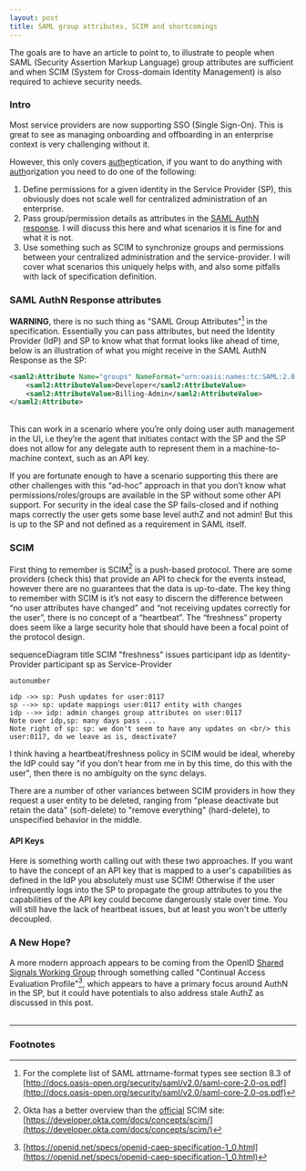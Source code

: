 ```yaml
---
layout: post
title: SAML group attributes, SCIM and shortcomings 
---
```


The goals are to have an article to point to, to illustrate to people when SAML (Security Assertion Markup Language) group attributes are sufficient and when SCIM (System for Cross-domain Identity Management)  is also required to achieve security needs.

### Intro

Most service providers are now supporting SSO (Single Sign-On). This is great to see as managing onboarding and offboarding in an enterprise context is very challenging without it.

However, this only covers <u>auth</u>e<u>n</u>tication, if you want to do anything with <u>auth</u>ori<u>z</u>ation you need to do one of the following:

1. Define permissions for a given identity in the Service Provider (SP), this obviously does not scale well for centralized administration of an enterprise.
2. Pass group/permission details as attributes in the [SAML AuthN response](https://developers.onelogin.com/saml/examples/response). I will discuss this here and what scenarios it is fine for and what it is not.
3. Use something such as SCIM to synchronize groups and permissions between your centralized administration and the service-provider. I will cover what scenarios this uniquely helps with, and also some pitfalls with lack of specification definition.

### SAML AuthN Response attributes

**WARNING**, there is no such thing as "SAML Group Attributes"[^1] in the specification. Essentially you can pass attributes, but need the Identity Provider (IdP) and SP to know what that format looks like ahead of time, below is an illustration of what you might receive in the SAML AuthN Response as the SP:

```xml
<saml2:Attribute Name="groups" NameFormat="urn:oasis:names:tc:SAML:2.0:attrname-format:unspecified">
    <saml2:AttributeValue>Developer</saml2:AttributeValue>
    <saml2:AttributeValue>Billing-Admin</saml2:AttributeValue>
</saml2:Attribute>
```
<br/>
This can work in a scenario where you’re only doing user auth management in the UI, i.e they’re the agent that initiates contact with the SP and the SP does not allow for any delegate auth to represent them in a machine-to-machine context, such as an API key.

If you are fortunate enough to have a scenario supporting this there are other challenges with this “ad-hoc” approach in that you don’t know what permissions/roles/groups are available in the SP without some other API support. For security in the ideal case the SP fails-closed and if nothing maps correctly the user gets some base level authZ and not admin! But this is up to the SP and not defined as a requirement in SAML itself.

### SCIM

First thing to remember is SCIM[^2] is a push-based protocol. There are some providers (check this) that provide an API to check for the events instead, however there are no guarantees that the data is up-to-date. The key thing to remember with SCIM is it’s not easy to discern the difference between “no user attributes have changed” and “not receiving updates correctly for the user”, there is no concept of a “heartbeat”. The “freshness” property does seem like a large security hole that should have been a focal point of the protocol design.


<!-- https://mermaid-js.github.io/mermaid/#/./sequenceDiagram -->
<div class="mermaid">
sequenceDiagram
    title SCIM "freshness" issues
    participant idp as Identity-Provider
    participant sp as Service-Provider

    autonumber
    
    idp ->> sp: Push updates for user:0117
    sp -->> sp: update mappings user:0117 entity with changes
    idp -->> idp: admin changes group attributes on user:0117
    Note over idp,sp: many days pass ...
    Note right of sp: sp: we don't seem to have any updates on <br/> this user:0117, do we leave as is, deactivate?
</div>

I think having a heartbeat/freshness policy in SCIM would be ideal, whereby the IdP could say "if you don't hear from me in by this time, do this with the user", then there is no ambiguity on the sync delays.

There are a number of other variances between SCIM providers in how they request a user entity to be deleted, ranging from "please deactivate but retain the data" (soft-delete) to "remove everything" (hard-delete), to unspecified behavior in the middle. 

#### API Keys

Here is something worth calling out with these two approaches. If you want to have the concept of an API key that is mapped to a user's capabilities as defined in the IdP you absolutely must use SCIM! Otherwise if the user infrequently logs into the SP to propagate the group attributes to you the capabilities of the API key could become dangerously stale over time. You will still have the lack of heartbeat issues, but at least you won't be utterly decoupled.

### A New Hope? 

A more modern approach appears to be coming from the OpenID [Shared Signals Working Group](https://openid.net/wg/sharedsignals/) through something called "Continual Access Evaluation Profile"[^3], which appears to have a primary focus around AuthN in the SP, but it could have potentials to also address stale AuthZ as discussed in this post.
<br/>
<br/>

---

### Footnotes

[^1]: For the complete list of SAML attrname-format types see section 8.3 of [http://docs.oasis-open.org/security/saml/v2.0/saml-core-2.0-os.pdf](http://docs.oasis-open.org/security/saml/v2.0/saml-core-2.0-os.pdf)
[^2]: Okta has a better overview than the [official](https://scim.cloud/) SCIM site: [https://developer.okta.com/docs/concepts/scim/](https://developer.okta.com/docs/concepts/scim/)
[^3]: [https://openid.net/specs/openid-caep-specification-1_0.html](https://openid.net/specs/openid-caep-specification-1_0.html)
